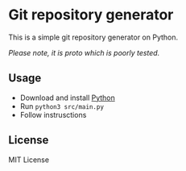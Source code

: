 # Git repository generator
This is a simple git repository generator on Python.

_Please note, it is proto which is poorly tested._

## Usage
- Download and install [Python](https://www.python.org/downloads/)
- Run ``python3 src/main.py``
- Follow instrusctions

## License
MIT License
